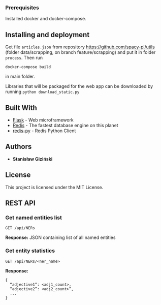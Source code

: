### Prerequisites

Installed docker and docker-compose.


## Installing and deployment


Get file `articles.json` from repository https://github.com/spacy-pl/utils (folder data/scrapping, on branch feature/scrapping) and put it in folder `process`.
Then run
```
docker-compose build
```
in main folder.

Libraries that will be packaged for the web app can be downloaded by running
`
python download_static.py
`

## Built With

* [Flask](http://flask.pocoo.org/) - Web microframework
* [Redis](https://redis.io/) - The fastest database engine on this planet
* [redis-py](https://github.com/andymccurdy/redis-py) - Redis Python Client


## Authors

* **Stanisław Giziński**

## License

This project is licensed under the MIT License.

## REST API

### Get named entities list
```
GET /api/NERs
```
**Response:**
JSON containing list of all named entities

### Get entity statistics
```
GET /api/NERs/<ner_name>
```
**Response:**
```
{
  “adjective1”: <adj1_count>,
  “adjective2”: <adj2_count>”,
  ...
}
```
